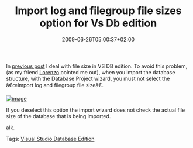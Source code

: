 ﻿---
title: "Import log and filegroup file sizes option for Vs Db edition"
description: ""
date: 2009-06-26T05:00:37+02:00
draft: false
tags: [NET framework]
categories: [NET framework]
---
In [previous post](http://www.codewrecks.com/blog/index.php/2009/06/26/vs-database-edition-pay-attention-to-file-size-when-you-import-db/) I deal with file size in VS DB edition. To avoid this problem, (as my friend [Lorenzo](http://www.geniodelmale.info/) pointed me out), when you import the database structure, with the Database Project wizard, you must not select the â€œImport log and filegroup file sizeâ€.

[![image](https://www.codewrecks.com/blog/wp-content/uploads/2009/06/image-thumb41.png "image")](https://www.codewrecks.com/blog/wp-content/uploads/2009/06/image41.png)

If you deselect this option the import wizard does not check the actual file size of the database that is being imported.

alk.

Tags: [Visual Studio Database Edition](http://technorati.com/tag/Visual%20Studio%20Database%20Edition)

